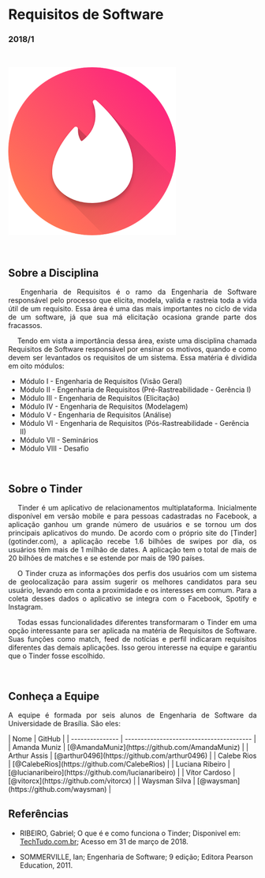 # **Requisitos de Software**

### 2018/1

<br>

![tinder](img/tinder.png)

<br>

## Sobre a Disciplina

<p align="justify">&emsp;
Engenharia de Requisitos é o ramo da Engenharia de Software responsável pelo processo que elicita, modela, valida e rastreia toda a vida útil de um requisito. Essa área é uma das mais importantes no ciclo de vida de um software, já que sua má elicitação ocasiona grande parte dos fracassos.
</p>

<p align="justify">&emsp;
Tendo em vista a importância dessa área, existe uma disciplina chamada Requisitos de Software responsável por ensinar os motivos, quando e como devem ser levantados os requisitos de um sistema.  Essa matéria é dividida em oito módulos:</p>

- Módulo I    -   Engenharia de Requisitos (Visão Geral)
- Módulo II   -   Engenharia de Requisitos (Pré-Rastreabilidade - Gerência I)
- Módulo III  -   Engenharia de Requisitos (Elicitação)
- Módulo IV   -   Engenharia de Requisitos (Modelagem)
- Módulo V    -   Engenharia de Requisitos (Análise)
- Módulo VI   -   Engenharia de Requisitos (Pós-Rastreabilidade - Gerência II)  
- Módulo VII  -   Seminários
- Módulo VIII -   Desafio

<br>

## Sobre o Tinder

<p align="justify">&emsp;
Tinder é um aplicativo de relacionamentos multiplataforma. Inicialmente disponível em versão mobile e para pessoas cadastradas no Facebook, a aplicação ganhou um grande número de usuários e se tornou um dos principais aplicativos do mundo. De acordo com o próprio site do [Tinder](gotinder.com), a aplicação recebe 1.6 bilhões de swipes por dia, os usuários têm mais de 1 milhão de dates. A aplicação tem o total de mais de 20 bilhões de matches e se estende por mais de 190 países.

</p>
<p align="justify">&emsp;
O Tinder cruza as informações dos perfis dos usuários com um sistema de geolocalização para assim sugerir os melhores candidatos para seu usuário, levando em conta a proximidade e os interesses em comum. Para a coleta desses dados o aplicativo se integra com o Facebook, Spotify e Instagram.
</p>
<p align="justify">&emsp;
Todas essas funcionalidades diferentes transformaram o Tinder em uma opção interessante para ser aplicada na matéria de Requisitos de Software. Suas funções como match, feed de notícias e perfil indicaram requisitos diferentes das demais aplicações. Isso gerou interesse na equipe e garantiu que o Tinder fosse escolhido.    
</p>
<br>

## Conheça a Equipe

<p align="justify">
A equipe é formada por seis alunos de Engenharia de Software da Universidade de Brasília. São eles:
</p>
| Nome            | GitHub                                   |
| --------------- | ---------------------------------------- |
| Amanda Muniz    | [@AmandaMuniz](https://github.com/AmandaMuniz) |
| Arthur Assis    | [@arthur0496](https://github.com/arthur0496) |
| Calebe Rios     | [@CalebeRios](https://github.com/CalebeRios) |
| Luciana Ribeiro | [@lucianaribeiro](https://github.com/lucianaribeiro) |
| Vítor Cardoso   | [@vitorcx](https://github.com/vitorcx)   |
| Waysman Silva   | [@waysman](https://github.com/waysman)   |

<br>


## Referências

- RIBEIRO, Gabriel; O que é e como funciona o Tinder; Disponivel em: [TechTudo.com.br](http://www.techtudo.com.br/dicas-e-tutoriais/noticia/2015/12/o-que-e-e-omo-funciona-o-tinder.html); Acesso em 31 de março de 2018.

- SOMMERVILLE, Ian; Engenharia de Software; 9 edição; Editora Pearson Education, 2011.
